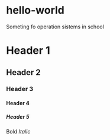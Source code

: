 # hello-world
Someting fo operation sistems in school
# Header 1
## Header 2
### Header 3
#### Header 4
##### Header 5
Bold
_Italic_
